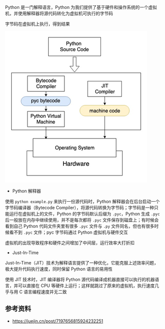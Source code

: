 Python 是一门解释语言，Python 为我们提供了基于硬件和操作系统的一个虚拟机，并使用解释器将源代码转化为虚拟机可执行的字节码

字节码在虚拟机上执行，得到结果

![Python解释器工作原理](./.assets/python-intrepretor-eb27cb5b.jpg)

- Python 解释器

使用 `python example.py` 来执行一份源代码时，Python 解释器会在后台启动一个字节码编译器（Bytecode Compiler），将源代码转换为字节码；字节码是一种只能运行在虚拟机上的文件，Python 的字节码默认后缀为 `.pyc`，Python 生成 `.pyc` 后一般放在内存中继续使用，并不是每次都将 `.pyc` 文件保存到磁盘上；有时候会看到自己 Python 代码文件夹里有很多 `.pyc` 文件与 `.py` 文件同名，但也有很多时候看不到 `.pyc` 文件；pyc 字节码通过 Python 虚拟机与硬件交互

虚拟机的出现导致程序和硬件之间增加了中间层，运行效率大打折扣

- Just-In-Time

Just-In-Time（JIT）技术为解释语言提供了一种优化，它能克服上述效率问题，极大提升代码执行速度，同时保留 Python 语言的易用性

使用 JIT 技术时，JIT 编译器将 Python 源代码编译成机器直接可以执行的机器语言，并可以直接在 CPU 等硬件上运行；这样就跳过了原来的虚拟机，执行速度几乎与用 C 语言编程速度并无二致

## 参考资料

- <https://juejin.cn/post/7197656815924232251>